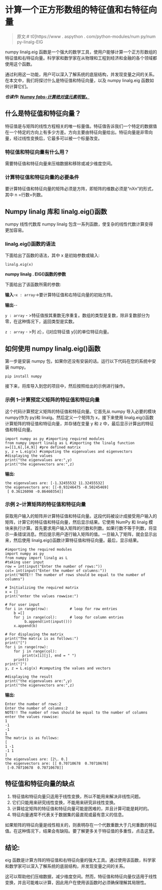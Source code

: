 # 计算一个正方形数组的特征值和右特征向量

> 原文:# t0]https://www . aspython . com/python-modules/num py/num py-linalg-EIG

numpy linalg.eig 函数是一个强大的数学工具，使用户能够计算一个正方形数组的特征值和右特征向量。科学家和数学家在从物理和工程到经济和金融的各个领域都使用这个函数。

通过利用这一功能，用户可以深入了解系统的底层结构，并发现变量之间的关系。在本文中，我们将探讨什么是特征值和特征向量，以及 numpy linalg.eig 函数如何计算它们。

***也读作: [Numpy fabs-计算绝对值元素明智。](https://www.askpython.com/python-modules/numpy/numpy-fabs)***

## 什么是特征值和特征向量？

特征值是与矩阵的线性方程相关的唯一标量值。特征值告诉我们一个特定的数据值在一个特定的方向上有多少方差。方向主要由特征向量给出。特征向量是非零向量，经过线性变换后，它最多可以被一个标量改变。

### 特征值和特征向量有什么用？

需要特征值和特征向量来压缩数据和移除或减少维度空间。

### 计算特征值和特征向量的必要条件

要计算特征值和特征向量的矩阵必须是方阵，即矩阵的维数必须是“nXn”的形式，其中 n =行数=列数。

## Numpy linalg 库和 linalg.eig()函数

numpy 线性代数库 numpy linalg 包含一系列函数，使复杂的线性代数计算变得更加容易。

### linalg.eig()函数的语法

下面给出了函数的语法，其中 x 是初始参数或输入:

```
linalg.eig(x)

```

**numpy linalg . EIG()函数的参数**

下面给出了该函数所需的参数:

**输入**–`x : array`->要计算特征值和右特征向量的初始方阵。

**输出**--

`y : array` - >特征值按其重数无序重复。数组的类型是复数，除非复数部分为零，在这种情况下，返回类型是实数。

`z : array` - >列 z[:，i]对应特征值 y[i]的单位特征向量。

## 如何使用 numpy linalg.eig()函数

第一步是安装 numpy 包，如果你还没有安装的话。运行以下代码在您的系统中安装 numpy。

```
pip install numpy

```

接下来，将库导入到您的项目中，然后按照给出的示例进行操作。

### 示例 1–计算预定义矩阵的特征值和特征向量

这个代码计算预定义矩阵的特征值和特征向量。它首先从 numpy 导入必要的模块 numpy(作为 py)和 linalg。然后定义一个矩阵为 x，接下来使用 linalg.eig()函数计算矩阵的特征值和特征向量，并存储在变量 y 和 z 中，最后显示计算出的特征值和特征向量。

```
import numpy as py #importing required modules
from numpy import linalg as L #importing the linalg function
x=[[1,6],[4,9]] #pre defined matrix
y, z = L.eig(x) #computing the eigenvalues and eigenvectors
#displaying the values
print("the eigenvalues are:",y) 
print("the eigenvectors are:",z)

```

**输出:**

```
the eigenvalues are: [-1.32455532 11.32455532]
the eigenvectors are: [[-0.93246475 -0.50245469]
 [ 0.36126098 -0.86460354]]

```

### 示例 2–计算矩阵的特征值和特征向量

获取用户输入的矩阵并计算特征值和特征向量。这段代码被设计成接受用户输入的矩阵，计算它的特征值和特征向量，然后显示结果。它使用 NumPy 和 linalg 模块来执行计算。首先要求用户输入矩阵的行数和列数。如果行数不等于列数，将显示一条错误消息。然后提示用户逐行输入矩阵的值。一旦输入了矩阵，就会显示出来，然后使用 linalg.eig()函数计算特征值和特征向量。最后，显示结果。

```
#importing the required modules
import numpy as py
from numpy import linalg as L
#taking user input
row = int(input("Enter the number of rows:"))
col= int(input("Enter the number of columns:"))
print("NOTE!! The number of rows should be equal to the number of columns")

# Initializing the required matrix
x = []
print("enter the values rowwise:")

# For user input
for i in range(row):          # loop for row entries
    b =[]
    for j in range(col):      # loop for column entries
         b.append(int(input()))
    x.append(b)

# For displaying the matrix
print("The matrix is as follows:")
print("[")
for i in range(row):
    for j in range(col):
        print(x[i][j], end = " ")
    print()
print("]")
y, z = L.eig(x) #computing the values and vectors

#displaying the result
print("the eigenvalues are:",y)
print("the eigenvectors are:",z)

```

**输出:**

```
Enter the number of rows:2
Enter the number of columns:2
NOTE!! The number of rows should be equal to the number of columns
enter the values rowwise:
1
-1
-1
1
The matrix is as follows:
[
1 -1
-1 1
]
the eigenvalues are: [2\. 0.]
the eigenvectors are: [[ 0.70710678  0.70710678]
 [-0.70710678  0.70710678]]

```

## 特征值和特征向量的缺点

1.  特征值和特征向量只适用于线性变换，所以不能用来解决非线性问题。
2.  它们只能用来研究线性变换，不能用来研究非线性变换。
3.  计算给定矩阵的特征值和特征向量可能是困难的，并且计算可能是耗时的。
4.  特征向量通常不代表关于数据集的最直观或最有意义的信息。

如果矩阵的特征向量是线性相关的，则表明存在一个代数重数大于几何重数的特征值。在这种情况下，结果会有缺陷。要了解更多关于特征值的多重性，点击这里。

## 结论:

eig 函数是计算方阵的特征值和右特征向量的强大工具。通过使用该函数，科学家和数学家可以深入了解系统的底层结构，并发现变量之间的关系。

这可以帮助他们压缩数据，减少维度空间。然而，特征值和特征向量仅适用于线性变换，并且可能难以计算，因此用户在使用该函数时必须确保理解其局限性。